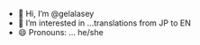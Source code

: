 - 👋 Hi, I’m @gelalasey
- 👀 I’m interested in ...translations from JP to EN
- 😄 Pronouns: ... he/she


<!---
gelalasey/gelalasey is a ✨ special ✨ repository because its `README.md` (this file) appears on your GitHub profile.
You can click the Preview link to take a look at your changes.
--->
